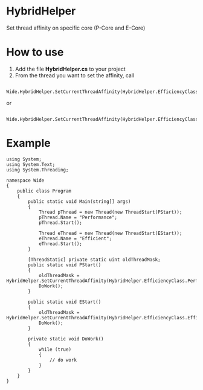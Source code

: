# HybridHelper
Set thread affinity on specific core (P-Core and E-Core)

# How to use

1. Add the file **HybridHelper.cs** to your project
2. From the thread you want to set the affinity, call
````
    Wide.HybridHelper.SetCurrentThreadAffinity(HybridHelper.EfficiencyClass.Efficient);
````
or
````
    Wide.HybridHelper.SetCurrentThreadAffinity(HybridHelper.EfficiencyClass.Performance);
````

# Example

````
using System;
using System.Text;
using System.Threading;

namespace Wide
{
    public class Program
    {
        public static void Main(string[] args)
        {
            Thread pThread = new Thread(new ThreadStart(PStart));
            pThread.Name = "Performance";
            pThread.Start();

            Thread eThread = new Thread(new ThreadStart(EStart));
            eThread.Name = "Efficient";
            eThread.Start();
        }

        [ThreadStatic] private static uint oldThreadMask;
        public static void PStart()
        {
            oldThreadMask = HybridHelper.SetCurrentThreadAffinity(HybridHelper.EfficiencyClass.Performance);
            DoWork();
        }

        public static void EStart()
        {
            oldThreadMask = HybridHelper.SetCurrentThreadAffinity(HybridHelper.EfficiencyClass.Efficient);
            DoWork();
        }

        private static void DoWork()
        {
            while (true)
            {
                // do work
            }
        }
    }
}
````
